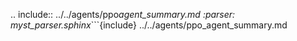 .. include:: ../../agents/ppo*agent_summary.md
:parser: myst_parser.sphinx*```{include} ../../agents/ppo_agent_summary.md

```{include} ../../agents/ppo_agent_summary.md

```
